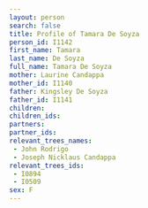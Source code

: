 ```yaml
---
layout: person
search: false
title: Profile of Tamara De Soyza
person_id: I1142
first_name: Tamara
last_name: De Soyza
full_name: Tamara De Soyza
mother: Laurine Candappa
mother_id: I1140
father: Kingsley De Soyza
father_id: I1141
children:
children_ids:
partners:
partner_ids:
relevant_trees_names:
 - John Rodrigo
 - Joseph Nicklaus Candappa
relevant_trees_ids:
 - I0894
 - I0509
sex: F
---
```


